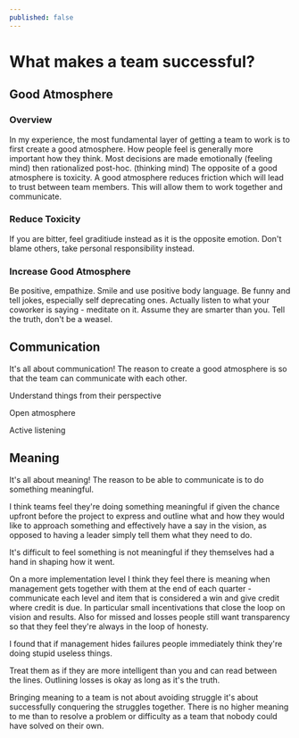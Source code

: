 ```yaml
---
published: false
---
```

# What makes a team successful?

## Good Atmosphere

### Overview
In my experience, the most fundamental layer of getting a team to work is to first create a good atmosphere. How people feel is generally more important how they think. Most decisions are made emotionally (feeling mind) then rationalized post-hoc. (thinking mind) The opposite of a good atmosphere is toxicity. A good atmosphere reduces friction which will lead to trust between team members. This will allow them to work together and communicate.

### Reduce Toxicity
If you are bitter, feel graditiude instead as it is the opposite emotion.
Don't blame others, take personal responsibility instead.

### Increase Good Atmosphere
Be positive, empathize.
Smile and use positive body language.
Be funny and tell jokes, especially self deprecating ones.
Actually listen to what your coworker is saying - meditate on it. Assume they are smarter than you.
Tell the truth, don't be a weasel.

## Communication
It's all about communication! The reason to create a good atmosphere is so that the team can communicate with each other.

Understand things from their perspective

Open atmosphere

Active listening

## Meaning
It's all about meaning! The reason to be able to communicate is to do something meaningful.

I think teams feel they're doing something meaningful if given the chance upfront before the project to express and outline what and how they would like to approach something and effectively have a say in the vision, as opposed to having a leader simply tell them what they need to do.

It's difficult to feel something is not meaningful if they themselves had a hand in shaping how it went.

On a more implementation level I think they feel there is meaning when management gets together with them at the end of each quarter - communicate each level and item that is considered a win and give credit where credit is due. In particular small incentivations that close the loop on vision and results. Also for missed and losses people still want transparency so that they feel they're always in the loop of honesty.

I found that if management hides failures people immediately think they're doing stupid useless things.

Treat them as if they are more intelligent than you and can read between the lines. Outlining losses is okay as long as it's the truth.

Bringing meaning to a team is not about avoiding struggle it's about successfully conquering the struggles together. There is no higher meaning to me than to resolve a problem or difficulty as a team that nobody could have solved on their own.
